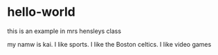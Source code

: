 # hello-world
this is an example in mrs hensleys class

my namw is kai. I like sports. I like the Boston celtics. I like video games
